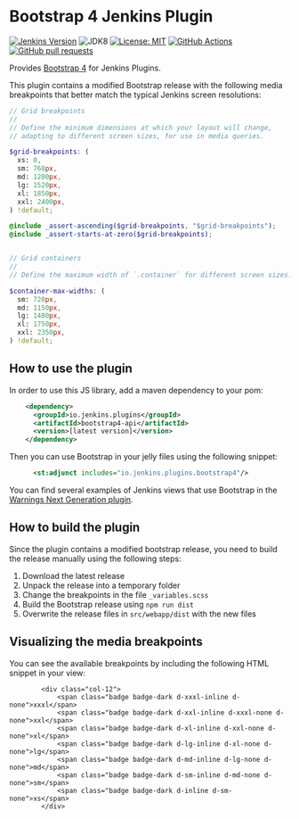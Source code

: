 # Bootstrap 4 Jenkins Plugin

[![Jenkins Version](https://img.shields.io/badge/Jenkins-2.138.4-green.svg?label=min.%20Jenkins)](https://jenkins.io/download/)
![JDK8](https://img.shields.io/badge/jdk-8-yellow.svg?label=min.%20JDK)
[![License: MIT](https://img.shields.io/badge/license-MIT-yellow.svg)](https://opensource.org/licenses/MIT)
[![GitHub Actions](https://github.com/jenkins/bootstrap4-api-plugin/workflows/GitHub%20Actions/badge.svg)](https://github.com/uhafner/bootstrap4-api-plugin/actions)
[![GitHub pull requests](https://img.shields.io/github/issues-pr/jenkins/bootstrap4-api-plugin.svg)](https://github.com/uhafner/bootstrap4-api-plugin/pulls)

Provides [Bootstrap 4](https://getbootstrap.com/) for Jenkins Plugins.

This plugin contains a modified Bootstrap release with the following media breakpoints that better match the typical
Jenkins screen resolutions:

```scss
// Grid breakpoints
//
// Define the minimum dimensions at which your layout will change,
// adapting to different screen sizes, for use in media queries.

$grid-breakpoints: (
  xs: 0,
  sm: 768px,
  md: 1200px,
  lg: 1520px,
  xl: 1850px,
  xxl: 2400px,
) !default;

@include _assert-ascending($grid-breakpoints, "$grid-breakpoints");
@include _assert-starts-at-zero($grid-breakpoints);


// Grid containers
//
// Define the maximum width of `.container` for different screen sizes.

$container-max-widths: (
  sm: 720px,
  md: 1150px,
  lg: 1480px,
  xl: 1750px,
  xxl: 2350px,
) !default;

```

## How to use the plugin

In order to use this JS library, add a maven dependency to your pom:
```xml
    <dependency>
      <groupId>io.jenkins.plugins</groupId>
      <artifactId>bootstrap4-api</artifactId>
      <version>[latest version]</version>
    </dependency>
```

Then you can use Bootstrap in your jelly files using the following snippet:
```xml
      <st:adjunct includes="io.jenkins.plugins.bootstrap4"/>
```
 
You can find several examples of Jenkins views that use Bootstrap in the 
[Warnings Next Generation plugin](https://github.com/jenkinsci/warnings-ng-plugin).
 
## How to build the plugin

Since the plugin contains a modified bootstrap release, you need to build the release manually using the following steps:
1. Download the latest release
2. Unpack the release into a temporary folder
3. Change the breakpoints in the file `_variables.scss`
4. Build the Bootstrap release using `npm run dist` 
5. Overwrite the release files in `src/webapp/dist` with the new files

## Visualizing the media breakpoints

You can see the available breakpoints by including the following HTML snippet in your view: 

```
        <div class="col-12">
            <span class="badge badge-dark d-xxxl-inline d-none">xxxl</span>
            <span class="badge badge-dark d-xxl-inline d-xxxl-none d-none">xxl</span>
            <span class="badge badge-dark d-xl-inline d-xxl-none d-none">xl</span>
            <span class="badge badge-dark d-lg-inline d-xl-none d-none">lg</span>
            <span class="badge badge-dark d-md-inline d-lg-none d-none">md</span>
            <span class="badge badge-dark d-sm-inline d-md-none d-none">sm</span>
            <span class="badge badge-dark d-inline d-sm-none">xs</span>
        </div>
```
